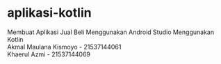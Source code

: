 # aplikasi-kotlin
Membuat Aplikasi Jual Beli Menggunakan Android Studio Menggunakan Kotlin <br>
Akmal Maulana Kismoyo - 21537144061 <br>
Khaerul Azmi - 21537144069

